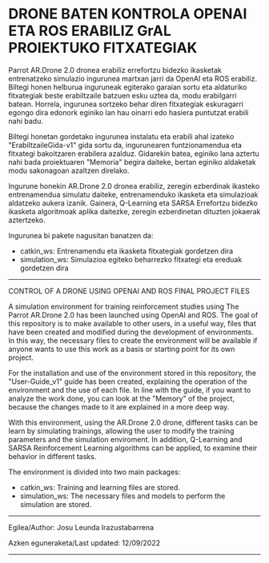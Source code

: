 # DRONE BATEN KONTROLA OPENAI ETA ROS ERABILIZ GrAL PROIEKTUKO FITXATEGIAK

Parrot AR.Drone 2.0 dronea erabiliz errefortzu bidezko ikasketak entrenatzeko simulazio ingurunea martxan jarri da OpenAI eta ROS erabiliz.
Biltegi honen helburua inguruneak egiterako garaian sortu eta aldaturiko fitxategiak beste erabiltzaile batzuen esku uztea da, modu erabilgarri batean.
Horrela, ingurunea sortzeko behar diren fitxategiak eskuragarri egongo dira edonork eginiko lan hau oinarri edo hasiera puntutzat erabili nahi badu.

Biltegi honetan gordetako ingurunea instalatu eta erabili ahal izateko "ErabiltzaileGida-v1" gida sortu da, ingurunearen funtzionamendua eta fitxategi bakoitzaren erabilera azalduz. Gidarekin batea, eginiko lana aztertu nahi bada proiektuaren "Memoria" begira daiteke, bertan eginiko aldaketak modu sakonagoan azaltzen direlako. 

Ingurune honekin AR.Drone 2.0 dronea erabiliz, zeregin ezberdinak ikasteko entrenamendua simulatu daiteke, entrenamenduko ikasketa eta simulazioak aldatzeko aukera izanik. Gainera, Q-Learning eta SARSA Errefortzu bidezko ikasketa algoritmoak aplika daitezke, zeregin ezberdinetan dituzten jokaerak
aztertzeko. 

Ingurunea bi pakete nagusitan banatzen da:
  - catkin_ws: Entrenamendu eta ikasketa fitxategiak gordetzen dira
  - simulation_ws: Simulazioa egiteko beharrezko fitxategi eta ereduak gordetzen dira

--------------------------------------------------

CONTROL OF A DRONE USING OPENAI AND ROS FINAL PROJECT FILES

A simulation environment for training reinforcement studies using The Parrot AR.Drone 2.0 has been launched using OpenAI and ROS.
The goal of this repository is to make available to other users, in a useful way, files that have been created and modified during the development of environments.
In this way, the necessary files to create the environment will be available if anyone wants to use this work as a basis or starting point for its own project.

For the installation and use of the environment stored in this repository, the "User-Guide_v1" guide has been created, explaining the operation of the environment and the use of each file. In line with the guide, if you want to analyze the work done, you can look at the "Memory" of the project, because the changes made to it are explained in a more deep way.

With this environment, using the AR.Drone 2.0 drone, different tasks can be learn by simulating trainings, allowing the user to modify the training parameters and the simulation enviroment. In addition, Q-Learning and SARSA Reinforcement Learning algorithms can be applied, to examine their behavior in different tasks.


The environment is divided into two main packages:
- catkin_ws: Training and learning files are stored.
- simulation_ws: The necessary files and models to perform the simulation are stored.


-----------------------------------------------

Egilea/Author: Josu Leunda Irazustabarrena

Azken eguneraketa/Last updated: 12/09/2022

-----------------------------------------------

